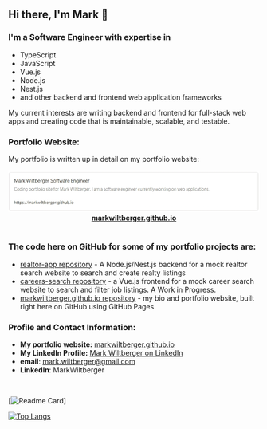 ## Hi there, I'm Mark 👋

### I'm a Software Engineer with expertise in

- TypeScript
- JavaScript
- Vue.js
- Node.js
- Nest.js
- and other backend and frontend web application frameworks

My current interests are writing backend and frontend for full-stack web apps and creating code that is maintainable, scalable, and testable.

### Portfolio Website:

My portfolio is written up in detail on my portfolio website:

<a href="https://markwiltberger.github.io" style="display: block; text-align: center; font-weight: bold;">
    <img src="portfolio-webpage-visual-bookmark.jpeg" alt="portfolio webpage visual bookmark">
</a>
<a href="https://markwiltberger.github.io" style="display: block; text-align: center; font-weight: bold;">markwiltberger.github.io</a>

<br>

### The code here on GitHub for some of my portfolio projects are:

- [realtor-app repository](https://github.com/MarkWiltberger/vue-nest-web-app__realtor-app) - A Node.js/Nest.js backend for a mock realtor search website to search and create realty listings
- [careers-search repository](https://github.com/MarkWiltberger/careers-search) - a Vue.js frontend for a mock career search website to search and filter job listings. A Work in Progress.
- [markwiltberger.github.io repository](https://github.com/MarkWiltberger/markwiltberger.github.io) - my bio and portfolio website, built right here on GitHub using GitHub Pages.

### Profile and Contact Information:

- **My portfolio website:** <a href="https://markwiltberger.github.io" target="_blank">markwiltberger.github.io</a>
- **My LinkedIn Profile:** <a href="https://www.linkedin.com/in/markwiltberger/" target="_blank">Mark Wiltberger on LinkedIn</a>
- **email**: mark.wiltberger@gmail.com
- **LinkedIn**: MarkWiltberger

<br>

[![Readme Card](https://github-readme-stats.vercel.app/api?username=MarkWiltberger&show_icons=true&theme=vue-dark&hide=contribs&rank_icon=github&card_width=475)]

[![Top Langs](https://github-readme-stats.vercel.app/api/top-langs/?username=MarkWiltberger&show_icons=true&theme=vue-dark&card_width=475)](https://github.com/anuraghazra/github-readme-stats)
